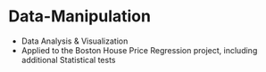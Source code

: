 # Data-Manipulation  

- Data Analysis & Visualization  
- Applied to the Boston House Price Regression project, including additional Statistical tests
